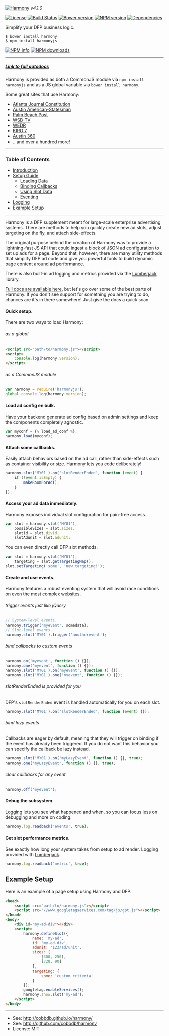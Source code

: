 [![Harmony](http://i.imgur.com/DP1OvVj.png)](https://cobbdb.github.io/harmony)
*v4.1.0*

[![License](https://img.shields.io/npm/l/postscribe.svg)](http://npmjs.com/package/postscribe)
[![Build Status](https://travis-ci.org/cobbdb/harmony.svg?branch=4.1.0)](https://travis-ci.org/cobbdb/harmony)
[![Bower version](https://badge.fury.io/bo/harmony.svg)](http://badge.fury.io/bo/harmony)
[![NPM version](https://badge.fury.io/js/harmonyjs.svg)](http://badge.fury.io/js/harmonyjs)
[![Dependencies](https://img.shields.io/david/dev/cobbdb/harmony.svg)](./package.json)

Simplify your DFP business logic.

    $ bower install harmony
    $ npm install harmonyjs

[![NPM info](https://nodei.co/npm/harmonyjs.png?stars=true&downloads=true)](https://nodei.co/npm-dl/harmonyjs/)
[![NPM downloads](https://nodei.co/npm-dl/harmonyjs.png?months=6&height=2)](https://nodei.co/npm-dl/harmonyjs/)

-------------
##### [Link to full autodocs](https://cobbdb.github.io/harmony/4.1.0)

Harmony is provided as both a CommonJS module via `npm install harmonyjs`
and as a JS global variable via `bower install harmony`.

Some great sites that use Harmony:
* [Atlanta Journal Constitution](http://www.ajc.com)
* [Austin American-Statesman](http://www.statesman.com)
* [Palm Beach Post](http://www.palmbeachpost.com)
* [WSB-TV](http://www.wsbtv.com)
* [WEDR](http://www.wedr.com)
* [KIRO 7](http://www.kirotv.com)
* [Austin 360](http://www.austin360.com)
* .. and over a hundred more!

-------------
### Table of Contents
* [Introduction](#intro)
* [Setup Guide](#intro-setup)
  * [Loading Data](#loading)
  * [Binding Callbacks](#callbacks)
  * [Using Slot Data](#data)
  * [Eventing](#eventing)
* [Logging](#logging)
* [Example Setup](#ex-setup)

-------------
<a name="intro"></a>
Harmony is a DFP supplement meant for large-scale enterprise advertising systems.
There are methods to help you quickly create new ad slots, adjust targeting on
the fly, and attach side-effects.

The original purpose behind the creation of Harmony was to provide a
lightning-fast JS API that could ingest a block of JSON ad configuration
to set up ads for a page. Beyond that, however, there are many utility
methods that simplify DFP ad code and give you powerful tools to build
dynamic page content around ad performance.

There is also built-in ad logging and metrics provided via the
[Lumberjack](https://github.com/cobbdb/lumberjack) library.

[Full docs are available here](https://cobbdb.github.io/harmony/4.1.0), but
let's go over some of the best parts
of Harmony. If you don't see support for something you are trying to do,
chances are it's in there somewhere! Just give the docs a quick scan.

<a name="intro-setup"></a>
#### Quick setup.
There are two ways to load Harmony:

###### as a global
```html
<script src="path/to/harmony.js"></script>
<script>
    console.log(harmony.version);
</script>
```

###### as a CommonJS module
```javascript
var harmony = require('harmonyjs');
global.console.log(harmony.version);
```

<a name="loading"></a>
#### Load ad config en bulk.
Have your backend generate ad config based on admin settings and
keep the components completely agnostic.
```javascript
var myconf = {% load_ad_conf %};
harmony.load(myconf);
```

<a name="callbacks"></a>
#### Attach some callbacks.
Easily attach behaviors based on the ad call, rather than side-effects
such as container visibility or size. Harmony lets you code deliberately!
```javascript
harmony.slot('MY01').on('slotRenderEnded', function (event) {
    if (!event.isEmpty) {
        makeRoomForAd();
    }
});
```

<a name="data"></a>
#### Access your ad data immediately.
Harmony exposes individual slot configuration for pain-free access.
```javascript
var slot = harmony.slot('MY01'),
    possibleSizes = slot.sizes,
    slotId = slot.divId,
    slotAdunit = slot.adunit;
```
You can even directly call DFP slot methods.
```javascript
var slot = harmony.slot('MY01'),
    targeting = slot.getTargetingMap();
slot.setTargeting('some', 'new targeting!');
```

<a name="eventing"></a>
#### Create and use events.
Harmony features a robust eventing system that will avoid race conditions
on even the most complex websites.

###### trigger events just like jQuery
```javascript
// System-level events.
harmony.trigger('myevent', somedata);
// Slot-level events.
harmony.slot('MY01').trigger('anotherevent');
```

###### bind callbacks to custom events
```javascript
harmony.on('myevent', function () {});
harmony.one('myevent', function () {});
harmony.slot('MY01').on('myevent', function () {});
harmony.slot('MY01').one('myevent', function () {});
```

###### slotRenderEnded is provided for you
DFP's `slotRenderEnded` event is handled automatically for you
on each slot.
```javascript
harmony.slot('MY01').on('slotRenderEnded', function (event) {});
```

###### bind lazy events
Callbacks are eager by default, meaning that they will trigger
on binding if the event has already been triggered. If you do not
want this behavior you can specify the callback be lazy instead.
```javascript
harmony.slot('MY01').on('myLazyEvent', function () {}, true);
harmony.one('myLazyEvent', function () {}, true);
```

###### clear callbacks for any event
```javascript
harmony.off('myevent');
```

<a name="logging"></a>
#### Debug the subsystem.
[Logging](http://cobbdb.github.io/lumberjack) lets you see what happened and when, so you can focus less
on debugging and more on coding.
```javascript
harmony.log.readback('events', true);
```

#### Get slot performance metrics.
See exactly how long your system takes from setup to ad render.
Logging provided with [Lumberjack](http://cobbdb.github.io/lumberjack).
```javascript
harmony.log.readback('metric', true);
```

<a name="ex-setup"></a>
## Example Setup
Here is an example of a page setup using Harmony and DFP.
```html
<head>
    <script src="path/to/harmony.js"></script>
    <script src="//www.googletagservices.com/tag/js/gpt.js"></script>
</head>
<body>
    <div id="my-ad-div"></div>
    <script>
        harmony.defineSlot({
            name: 'my-ad',
            id: 'my-ad-div',
            adunit: '123/ad/unit',
            sizes: [
                [300, 250],
                [728, 90]
            ],
            targeting: {
                some: 'custom criteria'
            }
        });
        googletag.enableServices();
        harmony.show.slot('my-ad');
    </script>
</body>
```

---------
* See: http://cobbdb.github.io/harmony/
* See: http://github.com/cobbdb/harmony
* License: MIT
